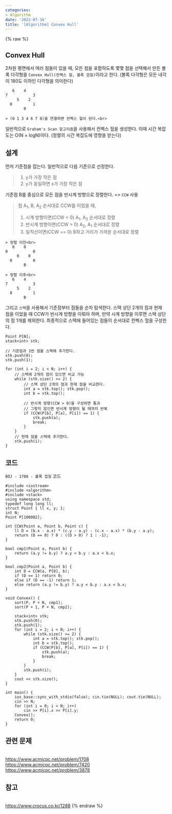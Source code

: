 ```yaml
---
categories:
- Algorithm
date: '2022-07-16'
title: '[Algorithm] Convex Hull'
---
```


{% raw %}
## Convex Hull
2차원 평면에서 여러 점들이 있을 때, 모든 점을 포함하도록 몇몇 점을 선택해서 만든 볼록 다각형을 `Convex Hull(컨벡스 헐, 볼록 껍질)`이라고 한다. (볼록 다각형은 모든 내각이 180도 이하인 다각형을 의미한다)
```
   6    4
7           3
     5    2
  8         1
        0

> (0 1 3 4 6 7 8)을 연결하면 컨벡스 헐이 된다.<br>
```

일반적으로 `Graham's Scan 알고리즘`을 사용해서 컨벡스 헐을 생성한다. 이때 시간 복잡도는 O(N × logN)이다. (정렬의 시간 복잡도에 영향을 받는다)

## 설계
먼저 기준점을 잡는다. 일반적으로 다음 기준으로 선정한다.
> 1. y가 가장 작은 점<br>
> 2. y가 동일하면 x가 가장 작은 점<br>

기준점 B를 중심으로 모든 점을 반시계 방향으로 정렬한다. => `CCW` 사용 
> 점 A<sub>1</sub>, B, A<sub>2</sub> 순서대로 CCW를 이었을 때,<br>
> 1. 시계 방향이면(CCW < 0) A<sub>1</sub>, A<sub>2</sub> 순서대로 정렬<br>
> 2. 반시계 방향이면(CCW > 0) A<sub>2</sub>, A<sub>1</sub> 순서대로 정렬<br>
> 3. 일직선이면(CCW == 0) B하고 거리가 가까운 순서대로 정렬<br>
```
> 정렬 이전<br>
   0    0
0           0
     0    0
  0         0
        B

> 정렬 이후<br>
   6    4
7           3
     5    2
  8         1
        B
```

그리고 `스택`을 사용해서 기준점부터 점들을 순차 탐색한다. 스택 상단 2개의 점과 현재 점을 이었을 때 CCW가 반시계 방향을 이뤄야 하며, 만약 시계 방향을 이루면 스택 상단의 점 1개를 제외한다. 최종적으로 스택에 들어있는 점들이 순서대로 컨벡스 헐을 구성한다.
```
Point P[N];
stack<int> stk;

// 기준점과 1번 점을 스택에 추가한다.
stk.push(0);
stk.push(1);

for (int i = 2; i < N; i++) {
	// 스택에 2개의 점이 있으면 비교 가능
	while (stk.size() >= 2) {
		// 스택 상단 2개의 점과 현재 점을 비교한다.
		int a = stk.top(); stk.pop();
		int b = stk.top();

		// 반시계 방향(CCW > 0)을 구성하면 통과
		// 그렇지 않으면 반시계 방향이 될 때까지 반복
		if (CCW(P[b], P[a], P[i]) == 1) {
			stk.push(a);
			break;
		}
	}
	// 현재 점을 스택에 추가한다.
	stk.push(i);
}
```

## 코드
`BOJ - 1708 - 볼록 껍질` 코드
```
#include <iostream>
#include <algorithm>
#include <stack>
using namespace std;
typedef long long ll;
struct Point { ll x, y; };
int N;
Point P[100002];

int CCW(Point a, Point b, Point c) {
	ll D = (b.x - a.x) * (c.y - a.y) - (c.x - a.x) * (b.y - a.y);
	return (D == 0) ? 0 : ((D > 0) ? 1 : -1);
}

bool cmp1(Point a, Point b) {
	return (a.y != b.y) ? a.y < b.y : a.x < b.x;
}

bool cmp2(Point a, Point b) {
	int D = CCW(a, P[0], b);
	if (D == 1) return 0;
	else if (D == -1) return 1;
	else return (a.y != b.y) ? a.y < b.y : a.x < b.x;
}

void Convex() {
	sort(P, P + N, cmp1);
	sort(P + 1, P + N, cmp2);

	stack<int> stk;
	stk.push(0);
	stk.push(1);
	for (int i = 2; i < N; i++) {
		while (stk.size() >= 2) {
			int a = stk.top(); stk.pop();
			int b = stk.top();
			if (CCW(P[b], P[a], P[i]) == 1) {
				stk.push(a);
				break;
			}
		}
		stk.push(i);
	}
	cout << stk.size();
}

int main() {
	ios_base::sync_with_stdio(false); cin.tie(NULL); cout.tie(NULL);
	cin >> N;
	for (int i = 0; i < N; i++)
		cin >> P[i].x >> P[i].y;
	Convex();
	return 0;
}
```

## 관련 문제
<br>https://www.acmicpc.net/problem/1708
<br>https://www.acmicpc.net/problem/7420
<br>https://www.acmicpc.net/problem/3878

## 참고
<br>https://www.crocus.co.kr/1288
{% endraw %}